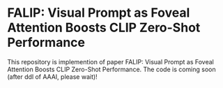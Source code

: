 # FALIP: Visual Prompt as Foveal Attention Boosts CLIP Zero-Shot Performance
This repository is implemention of paper FALIP: Visual Prompt as Foveal Attention Boosts CLIP Zero-Shot Performance. The code is coming soon (after ddl of AAAI, please wait)!
